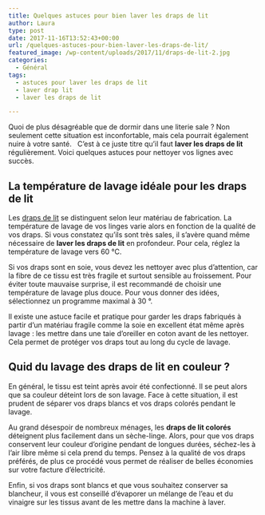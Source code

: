 ```yaml
---
title: Quelques astuces pour bien laver les draps de lit
author: Laura
type: post
date: 2017-11-16T13:52:43+00:00
url: /quelques-astuces-pour-bien-laver-les-draps-de-lit/
featured_image: /wp-content/uploads/2017/11/draps-de-lit-2.jpg
categories:
  - Général
tags:
  - astuces pour laver les draps de lit
  - laver drap lit
  - laver les draps de lit

---
```

Quoi de plus désagréable que de dormir dans une literie sale ? Non seulement cette situation est inconfortable, mais cela pourrait également nuire à votre santé.   C’est à ce juste titre qu’il faut **laver les draps de lit** régulièrement. Voici quelques astuces pour nettoyer vos lignes avec succès.

## La température de lavage idéale pour les draps de lit

Les [draps de lit][1] se distinguent selon leur matériau de fabrication. La température de lavage de vos linges varie alors en fonction de la qualité de vos draps. Si vous constatez qu’ils sont très sales, il s’avère quand même nécessaire de **laver les draps de lit** en profondeur. Pour cela, réglez la température de lavage vers 60 °C.

Si vos draps sont en soie, vous devez les nettoyer avec plus d’attention, car la fibre de ce tissu est très fragile et surtout sensible au froissement. Pour éviter toute mauvaise surprise, il est recommandé de choisir une température de lavage plus douce. Pour vous donner des idées, sélectionnez un programme maximal à 30 °.

Il existe une astuce facile et pratique pour garder les draps fabriqués à partir d’un matériau fragile comme la soie en excellent état même après lavage : les mettre dans une taie d’oreiller en coton avant de les nettoyer. Cela permet de protéger vos draps tout au long du cycle de lavage.

## Quid du lavage des draps de lit en couleur ?

En général, le tissu est teint après avoir été confectionné. Il se peut alors que sa couleur déteint lors de son lavage. Face à cette situation, il est prudent de séparer vos draps blancs et vos draps colorés pendant le lavage.

Au grand désespoir de nombreux ménages, les **draps de lit colorés** déteignent plus facilement dans un sèche-linge. Alors, pour que vos draps conservent leur couleur d’origine pendant de longues durées, séchez-les à l’air libre même si cela prend du temps. Pensez à la qualité de vos draps préférés, de plus ce procédé vous permet de réaliser de belles économies sur votre facture d’électricité.

Enfin, si vos draps sont blancs et que vous souhaitez conserver sa blancheur, il vous est conseillé d’évaporer un mélange de l’eau et du vinaigre sur les tissus avant de les mettre dans la machine à laver.

&nbsp;

 [1]: https://fr.wikipedia.org/wiki/Drap_(literie)